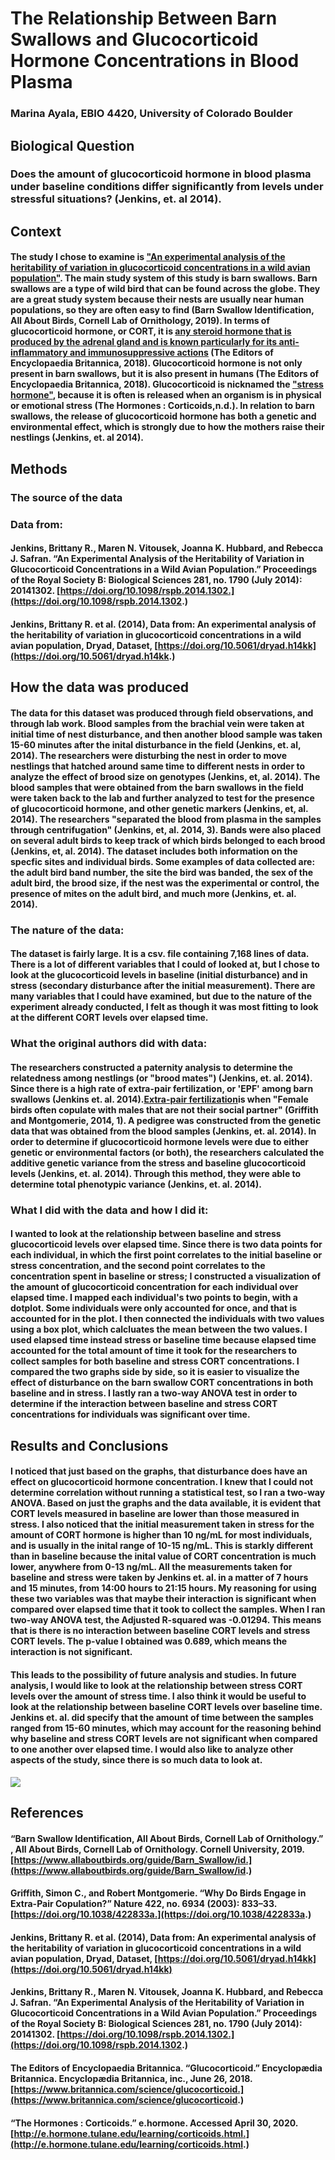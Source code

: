# The Relationship Between Barn Swallows and Glucocorticoid Hormone Concentrations in Blood Plasma

### Marina Ayala, EBIO 4420, University of Colorado Boulder

## Biological Question
### Does the amount of glucocorticoid hormone in blood plasma under baseline conditions differ significantly from levels under stressful situations? (Jenkins, et. al 2014).

## Context
#### The study I chose to examine is ["An experimental analysis of the heritability of variation in glucocorticoid concentrations in a wild avian population"](https://royalsocietypublishing.org/doi/10.1098/rspb.2014.1302). The main study system of this study is barn swallows. Barn swallows are a type of wild bird that can be found across the globe. They are a great study system because their nests are usually near human populations, so they are often easy to find (Barn Swallow Identification, All About Birds, Cornell Lab of Ornithology, 2019). In terms of glucocorticoid hormone, or CORT, it is [any steroid hormone that is produced by the adrenal gland and is known particularly for its anti-inflammatory and immunosuppressive actions](https://www.britannica.com/science/glucocorticoid) (The Editors of Encyclopaedia Britannica, 2018). Glucocorticoid hormone is not only present in barn swallows, but it is also present in humans (The Editors of Encyclopaedia Britannica, 2018). Glucocorticoid is nicknamed the ["stress hormone"](http://e.hormone.tulane.edu/learning/corticoids.html), because it is often is released when an organism is in physical or emotional stress (The Hormones : Corticoids,n.d.). In relation to barn swallows, the release of glucocorticoid hormone has both a genetic and environmental effect, which is strongly due to how the mothers raise their nestlings (Jenkins, et. al 2014).

## Methods
### The source of the data
### Data from:
#### Jenkins, Brittany R., Maren N. Vitousek, Joanna K. Hubbard, and Rebecca J. Safran. “An Experimental Analysis of the Heritability of Variation in Glucocorticoid Concentrations in a Wild Avian Population.” Proceedings of the Royal Society B: Biological Sciences 281, no. 1790 (July 2014): 20141302. [https://doi.org/10.1098/rspb.2014.1302.](https://doi.org/10.1098/rspb.2014.1302.)
#### Jenkins, Brittany R. et al. (2014), Data from: An experimental analysis of the heritability of variation in glucocorticoid concentrations in a wild avian population, Dryad, Dataset, [https://doi.org/10.5061/dryad.h14kk](https://doi.org/10.5061/dryad.h14kk.)

## How the data was produced
#### The data for this dataset was produced through field observations, and through lab work. Blood samples from the brachial vein were taken at initial time of nest disturbance, and then another blood sample was taken 15-60 minutes after the inital disturbance in the field (Jenkins, et. al, 2014). The researchers were disturbing the nest in order to move nestlings that hatched around same time to different nests in order to analyze the effect of brood size on genotypes (Jenkins, et, al. 2014). The blood samples that were obtained from the barn swallows in the field were taken back to the lab and further analyzed to test for the presence of glucocorticoid hormone, and other genetic markers (Jenkins, et, al. 2014). The researchers "separated the blood from plasma in the samples through centrifugation" (Jenkins, et, al. 2014, 3). Bands were also placed on several adult birds to keep track of which birds belonged to each brood (Jenkins, et, al. 2014). The dataset includes both information on the specfic sites and individual birds. Some examples of data collected are: the adult bird band number, the site the bird was banded, the sex of the adult bird, the brood size, if the nest was the experimental or control, the presence of mites on the adult bird, and much more (Jenkins, et. al. 2014).
### The nature of the data:
#### The dataset is fairly large. It is a csv. file containing 7,168 lines of data. There is a lot of different variables that I could of looked at, but I chose to look at the glucocorticoid levels in baseline (initial disturbance) and in stress (secondary disturbance after the initial measurement). There are many variables that I could have examined, but due to the nature of the experiment already conducted, I felt as though it was most fitting to look at the different CORT levels over elapsed time.
### What the original authors did with data:
#### The researchers constructed a paternity analysis to determine the relatedness among nestlings (or "brood mates") (Jenkins, et. al. 2014). Since there is a high rate of extra-pair fertilization, or 'EPF' among barn swallows (Jenkins et. al. 2014).[Extra-pair fertilization](https://doi.org/10.1038/422833a.)is when "Female birds often copulate with males that are not their social partner" (Griffith and Montgomerie, 2014, 1). A pedigree was constructed from the genetic data that was obtained from the blood samples (Jenkins, et. al. 2014).  In order to determine if glucocorticoid hormone levels were due to either genetic or environmental factors (or both), the researchers calculated the additive genetic variance from the stress and baseline glucocorticoid levels (Jenkins, et. al. 2014). Through this method, they were able to determine total phenotypic variance (Jenkins, et. al. 2014).
### What I did with the data and how I did it:
#### I wanted to look at the relationship between baseline and stress glucocorticoid levels over elapsed time. Since there is two data points for each individual, in which the first point correlates to the initial baseline or stress concentration, and the second point correlates to the concentration spent in baseline or stress; I constructed a visualization of the amount of glucocorticoid concentration for each individual over elapsed time. I mapped each individual's two points to begin, with a dotplot. Some individuals were only accounted for once, and that is accounted for in the plot. I then connected the individuals with two values using a box plot, which calcluates the mean between the two values. I used elapsed time instead stress or baseline time because elapsed time accounted for the total amount of time it took for the researchers to collect samples for both baseline and stress CORT concentrations. I compared the two graphs side by side, so it is easier to visualize the effect of disturbance on the barn swallow CORT concentrations in both baseline and in stress. I lastly ran a two-way ANOVA test in order to determine if the interaction between baseline and stress CORT concentrations for individuals was significant over time.

## Results and Conclusions
#### I noticed that just based on the graphs, that disturbance does have an effect on glucocorticoid hormone concentration. I knew that I could not determine correlation without running a statistical test, so I ran a two-way ANOVA. Based on just the graphs and the data available, it is evident that CORT levels measured in baseline are lower than those measured in stress. I also noticed that the initial measurement taken in stress for the amount of CORT hormone is higher than 10 ng/mL for most individuals, and is usually in the inital range of 10-15 ng/mL. This is starkly different than in baseline because the inital value of CORT concentration is much lower, anywhere from 0-13 ng/mL. All the measurements taken for baseline and stress were taken by Jenkins et. al. in a matter of 7 hours and 15 minutes, from 14:00 hours to 21:15 hours. My reasoning for using these two variables was that maybe their interaction is significant when compared over elapsed time that it took to collect the samples. When I ran two-way ANOVA test, the Adjusted R-squared was -0.01294. This means that is there is no interaction between baseline CORT levels and stress CORT levels. The p-value I obtained was 0.689, which means the interaction is not significant.
#### This leads to the possibility of future analysis and studies. In future analysis, I would like to look at the relationship between stress CORT levels over the amount of stress time. I also think it would be useful to look at the relationship between baseline CORT levels over baseline time. Jenkins et. al. did specify that the amount of time between the samples ranged from 15-60 minutes, which may account for the reasoning behind why baseline and stress CORT levels are not significant when compared  to one another over elapsed time. I would also like to analyze other aspects of the study, since there is so much data to look at.
<image src ="Final_Plot.png"/>


## References
#### “Barn Swallow Identification, All About Birds, Cornell Lab of Ornithology.” , All About Birds, Cornell Lab of Ornithology. Cornell University, 2019. [https://www.allaboutbirds.org/guide/Barn_Swallow/id.](https://www.allaboutbirds.org/guide/Barn_Swallow/id.)
#### Griffith, Simon C., and Robert Montgomerie. “Why Do Birds Engage in Extra-Pair Copulation?” Nature 422, no. 6934 (2003): 833–33. [https://doi.org/10.1038/422833a.](https://doi.org/10.1038/422833a.)
#### Jenkins, Brittany R. et al. (2014), Data from: An experimental analysis of the heritability of variation in glucocorticoid concentrations in a wild avian population, Dryad, Dataset, [https://doi.org/10.5061/dryad.h14kk](https://doi.org/10.5061/dryad.h14kk)
#### Jenkins, Brittany R., Maren N. Vitousek, Joanna K. Hubbard, and Rebecca J. Safran. “An Experimental Analysis of the Heritability of Variation in Glucocorticoid Concentrations in a Wild Avian Population.” Proceedings of the Royal Society B: Biological Sciences 281, no. 1790 (July 2014): 20141302. [https://doi.org/10.1098/rspb.2014.1302.](https://doi.org/10.1098/rspb.2014.1302.)
#### The Editors of Encyclopaedia Britannica. “Glucocorticoid.” Encyclopædia Britannica. Encyclopædia Britannica, inc., June 26, 2018. [https://www.britannica.com/science/glucocorticoid.](https://www.britannica.com/science/glucocorticoid.)
#### “The Hormones : Corticoids.” e.hormone. Accessed April 30, 2020. [http://e.hormone.tulane.edu/learning/corticoids.html.](http://e.hormone.tulane.edu/learning/corticoids.html.)

